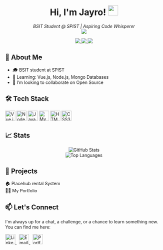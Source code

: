 <h1 align="center"> Hi, I'm Jayro! <img src="https://media.giphy.com/media/hvRJCLFzcasrR4ia7z/giphy.gif" width="32"> </h1> <p align="center"> <em>BSIT Student @ SPIST | Aspiring Code Whisperer</em> <br> <img src="https://img.shields.io/badge/Coffee-Fueled-%2332a852?style=flat-square&logo=buy-me-a-coffee&logoColor=white"> </p> <p align="center"> <a href="https://www.linkedin.com/in/jayro-gomba-8a7056365/" target="_blank"> <img src="https://img.shields.io/badge/LinkedIn-0A66C2?style=flat-square&logo=linkedin&logoColor=white"> </a> <a href="mailto:jysngoomba.rbn@gmail.com" target="_blank"> <img src="https://img.shields.io/badge/Email-D14836?style=flat-square&logo=gmail&logoColor=white"> </a> <a href="https://portfolio-brown-tau-59.vercel.app/" target="_blank"> <img src="https://img.shields.io/badge/Portfolio-222?style=flat-square&logo=google-chrome&logoColor=white"> </a> </p>

## 🤔 About Me

* 🎓 BSIT student at SPIST
* 🌱 Learning: Vue.js, Node.js, Mongo Databases
* 🤝 I’m looking to collaborate on Open Source

## 🛠️ Tech Stack

<p align="left"> <img src="https://cdn.jsdelivr.net/gh/devicons/devicon/icons/vuejs/vuejs-original.svg" alt="Vue.js" width="32" height="32"/> <img src="https://cdn.jsdelivr.net/gh/devicons/devicon/icons/nodejs/nodejs-original.svg" alt="Node.js" width="32" height="32"/> <img src="https://cdn.jsdelivr.net/gh/devicons/devicon/icons/javascript/javascript-original.svg" alt="JavaScript" width="32" height="32"/> <img src="https://cdn.jsdelivr.net/gh/devicons/devicon/icons/mysql/mysql-original.svg" alt="MySQL" width="32" height="32"/> <img src="https://cdn.jsdelivr.net/gh/devicons/devicon/icons/html5/html5-original.svg" alt="HTML5" width="32" height="32"/> <img src="https://cdn.jsdelivr.net/gh/devicons/devicon/icons/css3/css3-original.svg" alt="CSS3" width="32" height="32"/> </p>

## 📈 Stats
<p align="center"> <img src="https://github-readme-stats.vercel.app/api?username=jayror0&show_icons=true&theme=radical&count_private=true" alt="GitHub Stats" /> <br> <img src="https://github-readme-stats.vercel.app/api/top-langs/?username=jayror0&layout=compact&theme=radical" alt="Top Languages" /> </p>

## 🚀 Projects
<p align="left">
  <a href="https://placehub.bsit3a2025.com/" target="_blank" style="text-decoration: none">
    🏠 Placehub rental System
  </a>
  <br>
  <a href="https://portfolio-brown-tau-59.vercel.app/" target="_blank" style="text-decoration: none">
    🙍‍♂️ My Portfolio
  </a>
</p>

## 📫 Let's Connect

I'm always up for a chat, a challenge, or a chance to learn something new. You can find me here:

<p> <a href="https://www.linkedin.com/in/jayro-gomba-8a7056365/" target="_blank"> <img src="https://cdn.jsdelivr.net/gh/devicons/devicon/icons/linkedin/linkedin-original.svg" alt="LinkedIn" width="32" height="32"/> </a> &nbsp; <a href="mailto:jysngoomba.rbn@gmail.com" target="_blank"> <img src="https://cdn.jsdelivr.net/gh/devicons/devicon/icons/google/google-original.svg" alt="Email" width="32" height="32"/> </a> &nbsp; <a href="https://portfolio-brown-tau-59.vercel.app/" target="_blank"> <img src="https://cdn.jsdelivr.net/gh/devicons/devicon/icons/chrome/chrome-original.svg" alt="Portfolio" width="32" height="32"/> </a> </p>
